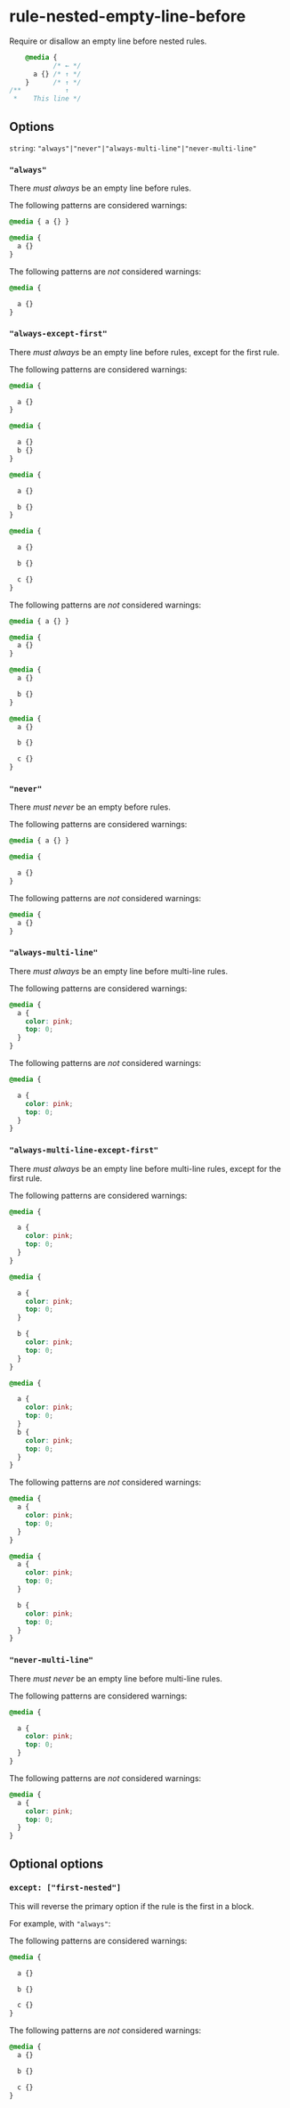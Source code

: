 # rule-nested-empty-line-before

Require or disallow an empty line before nested rules.

```css
    @media {
           /* ← */
      a {} /* ↑ */
    }      /* ↑ */
/**           ↑  
 *    This line */
```

## Options

`string`: `"always"|"never"|"always-multi-line"|"never-multi-line"`

### `"always"`

There *must always* be an empty line before rules.

The following patterns are considered warnings:

```css
@media { a {} }
```

```css
@media { 
  a {} 
}
```

The following patterns are *not* considered warnings:

```css
@media {

  a {} 
}
```

### `"always-except-first"`

There *must always* be an empty line before rules, except for the first rule.

The following patterns are considered warnings:

```css
@media {

  a {} 
}
```

```css
@media {

  a {}
  b {} 
}
```

```css
@media {

  a {}

  b {} 
}
```

```css
@media {

  a {}

  b {}

  c {}
}
```

The following patterns are *not* considered warnings:

```css
@media { a {} }
```

```css
@media { 
  a {} 
}
```

```css
@media { 
  a {} 

  b {}
}
```

```css
@media {
  a {}

  b {}

  c {}
}
```

### `"never"`

There *must never* be an empty before rules.

The following patterns are considered warnings:

```css
@media { a {} }
```

```css
@media { 

  a {} 
}
```

The following patterns are *not* considered warnings:

```css
@media { 
  a {} 
}
```

### `"always-multi-line"`

There *must always* be an empty line before multi-line rules.

The following patterns are considered warnings:

```css
@media { 
  a {
    color: pink;
    top: 0;
  } 
}
```

The following patterns are *not* considered warnings:

```css
@media {

  a {
    color: pink;
    top: 0;
  } 
}
```

### `"always-multi-line-except-first"`

There *must always* be an empty line before multi-line rules, except for the first rule.

The following patterns are considered warnings:

```css
@media {

  a {
    color: pink;
    top: 0;
  } 
}
```

```css
@media {

  a {
    color: pink;
    top: 0;
  }

  b {
    color: pink;
    top: 0;
  } 
}
```

```css
@media {

  a {
    color: pink;
    top: 0;
  }
  b {
    color: pink;
    top: 0;
  } 
}
```

The following patterns are *not* considered warnings:

```css
@media { 
  a {
    color: pink;
    top: 0;
  } 
}
```

```css
@media {
  a {
    color: pink;
    top: 0;
  } 

  b {
    color: pink;
    top: 0;
  } 
}
```

### `"never-multi-line"`

There *must never* be an empty line before multi-line rules.

The following patterns are considered warnings:

```css
@media {

  a {
    color: pink;
    top: 0;
  } 
}
```

The following patterns are *not* considered warnings:

```css
@media {
  a {
    color: pink;
    top: 0;
  } 
}
```

## Optional options

### `except: ["first-nested"]`

This will reverse the primary option if the rule is the first in a block. 

For example, with `"always"`:

The following patterns are considered warnings:

```css
@media { 

  a {}

  b {}

  c {}
}
```

The following patterns are *not* considered warnings:

```css
@media {
  a {} 

  b {}

  c {}
}
```
